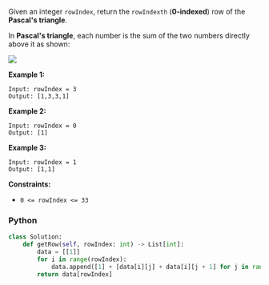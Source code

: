 Given an integer  `rowIndex`, return the  `rowIndexth`  (**0-indexed**) row of the  **Pascal's triangle**.

In  **Pascal's triangle**, each number is the sum of the two numbers directly above it as shown:

![](https://upload.wikimedia.org/wikipedia/commons/0/0d/PascalTriangleAnimated2.gif)

**Example 1:**
```
Input: rowIndex = 3
Output: [1,3,3,1]
```

**Example 2:**
```
Input: rowIndex = 0
Output: [1]
```

**Example 3:**
```
Input: rowIndex = 1
Output: [1,1]
```

**Constraints:**

-   `0 <= rowIndex <= 33`


### Python
```python
class Solution:
    def getRow(self, rowIndex: int) -> List[int]:
        data = [[1]]
        for i in range(rowIndex):
            data.append([1] + [data[i][j] + data[i][j + 1] for j in range(len(data[i]) - 1)] + [1])
        return data[rowIndex]
```